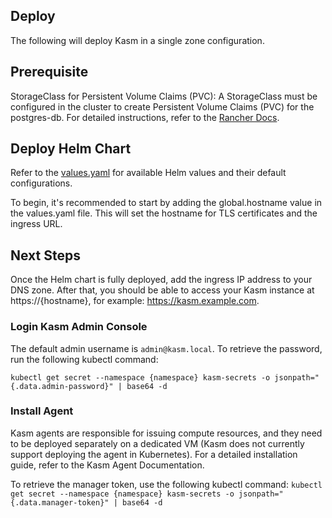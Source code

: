 ## Deploy

The following will deploy Kasm in a single zone configuration.

## Prerequisite
StorageClass for Persistent Volume Claims (PVC): A StorageClass must be configured in the cluster to create Persistent Volume Claims (PVC) for the postgres-db. For detailed instructions, refer to the [Rancher Docs](https://ranchermanager.docs.rancher.com/how-to-guides/new-user-guides/manage-clusters/create-kubernetes-persistent-storage).

## Deploy Helm Chart
Refer to the [values.yaml](https://github.com/chenbishop/kasm-helm/blob/main/charts/kasm-single-zone/values.yaml) for available Helm values and their default configurations.

To begin, it's recommended to start by adding the global.hostname value in the values.yaml file. This will set the hostname for TLS certificates and the ingress URL.

## Next Steps
Once the Helm chart is fully deployed, add the ingress IP address to your DNS zone. After that, you should be able to access your Kasm instance at https://{hostname}, for example: https://kasm.example.com.

### Login Kasm Admin Console
The default admin username is `admin@kasm.local`. To retrieve the password, run the following kubectl command:
```
kubectl get secret --namespace {namespace} kasm-secrets -o jsonpath="{.data.admin-password}" | base64 -d
```

### Install Agent
Kasm agents are responsible for issuing compute resources, and they need to be deployed separately on a dedicated VM (Kasm does not currently support deploying the agent in Kubernetes). For a detailed installation guide, refer to the Kasm Agent Documentation.

To retrieve the manager token, use the following kubectl command:
``
kubectl get secret --namespace {namespace} kasm-secrets -o jsonpath="{.data.manager-token}" | base64 -d
``
 
